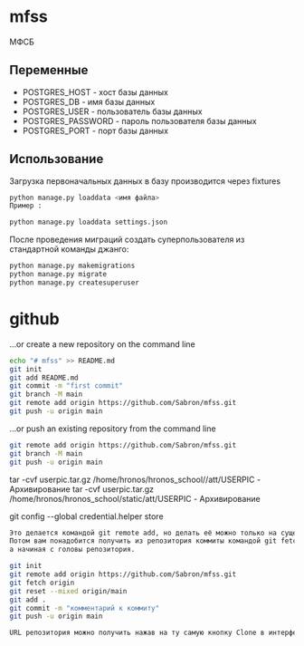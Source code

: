 # mfss

МФСБ




## Переменные
- POSTGRES_HOST - хост базы данных
- POSTGRES_DB - имя базы данных
- POSTGRES_USER - пользователь базы данных
- POSTGRES_PASSWORD - пароль пользователя базы данных
- POSTGRES_PORT - порт базы данных 
## Использование

Загрузка первоначальных данных в базу производится через fixtures

```bash
python manage.py loaddata <имя файла>
Пример :

python manage.py loaddata settings.json

```

После проведения миграций создать суперпользователя из стандартной команды джанго:
```bash
python manage.py makemigrations
python manage.py migrate
python manage.py createsuperuser

```




# github
…or create a new repository on the command line

```bash
echo "# mfss" >> README.md
git init
git add README.md
git commit -m "first commit"
git branch -M main
git remote add origin https://github.com/Sabron/mfss.git
git push -u origin main                       
```
…or push an existing repository from the command line

```bash
git remote add origin https://github.com/Sabron/mfss.git
git branch -M main
git push -u origin main
```

tar -cvf userpic.tar.gz /home/hronos/hronos_school//att/USERPIC  - Архивирование
tar -cvf userpic.tar.gz /home/hronos/hronos_school/static/att/USERPIC  - Архивирование


git config --global credential.helper store

```bash
Это делается командой git remote add, но делать её можно только на существующем репозитории, так что вам понадобится ещё и git init. 
Потом вам понадобится получить из репозитория коммиты командой git fetch и сделать git reset чтобы вносить свои изменения не с нуля, 
а начиная с головы репозитория.

git init
git remote add origin https://github.com/Sabron/mfss.git
git fetch origin
git reset --mixed origin/main
git add .
git commit -m "комментарий к коммиту"
git push -u origin main

URL репозитория можно получить нажав на ту самую кнопку Clone в интерфейсе github.
```
